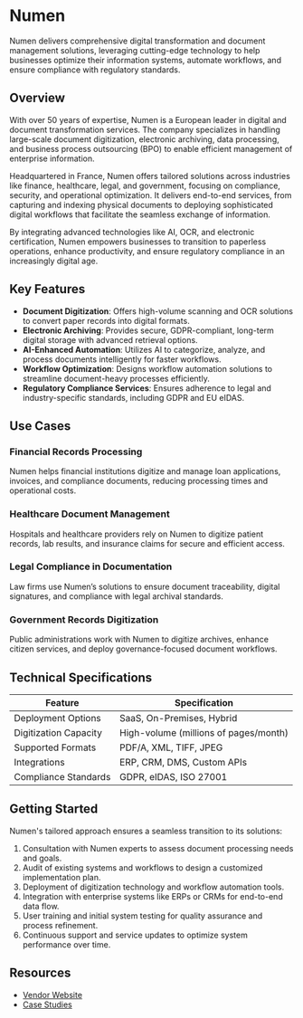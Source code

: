 # Numen  
  
Numen delivers comprehensive digital transformation and document management solutions, leveraging cutting-edge technology to help businesses optimize their information systems, automate workflows, and ensure compliance with regulatory standards.  

## Overview  
With over 50 years of expertise, Numen is a European leader in digital and document transformation services. The company specializes in handling large-scale document digitization, electronic archiving, data processing, and business process outsourcing (BPO) to enable efficient management of enterprise information.  

Headquartered in France, Numen offers tailored solutions across industries like finance, healthcare, legal, and government, focusing on compliance, security, and operational optimization. It delivers end-to-end services, from capturing and indexing physical documents to deploying sophisticated digital workflows that facilitate the seamless exchange of information.  

By integrating advanced technologies like AI, OCR, and electronic certification, Numen empowers businesses to transition to paperless operations, enhance productivity, and ensure regulatory compliance in an increasingly digital age.  

## Key Features  
- **Document Digitization**: Offers high-volume scanning and OCR solutions to convert paper records into digital formats.  
- **Electronic Archiving**: Provides secure, GDPR-compliant, long-term digital storage with advanced retrieval options.  
- **AI-Enhanced Automation**: Utilizes AI to categorize, analyze, and process documents intelligently for faster workflows.  
- **Workflow Optimization**: Designs workflow automation solutions to streamline document-heavy processes efficiently.  
- **Regulatory Compliance Services**: Ensures adherence to legal and industry-specific standards, including GDPR and EU eIDAS.  

## Use Cases  
### Financial Records Processing  
Numen helps financial institutions digitize and manage loan applications, invoices, and compliance documents, reducing processing times and operational costs.  

### Healthcare Document Management  
Hospitals and healthcare providers rely on Numen to digitize patient records, lab results, and insurance claims for secure and efficient access.  

### Legal Compliance in Documentation  
Law firms use Numen’s solutions to ensure document traceability, digital signatures, and compliance with legal archival standards.  

### Government Records Digitization  
Public administrations work with Numen to digitize archives, enhance citizen services, and deploy governance-focused document workflows.  

## Technical Specifications  

| Feature              | Specification                         |  
|----------------------|---------------------------------------|  
| Deployment Options   | SaaS, On-Premises, Hybrid             |  
| Digitization Capacity| High-volume (millions of pages/month) |  
| Supported Formats    | PDF/A, XML, TIFF, JPEG               |  
| Integrations         | ERP, CRM, DMS, Custom APIs           |  
| Compliance Standards | GDPR, eIDAS, ISO 27001               |  

## Getting Started  
Numen's tailored approach ensures a seamless transition to its solutions:  
1. Consultation with Numen experts to assess document processing needs and goals.  
2. Audit of existing systems and workflows to design a customized implementation plan.  
3. Deployment of digitization technology and workflow automation tools.  
4. Integration with enterprise systems like ERPs or CRMs for end-to-end data flow.  
5. User training and initial system testing for quality assurance and process refinement.  
6. Continuous support and service updates to optimize system performance over time.  

## Resources  
- [Vendor Website](https://www.numen.com/)  
- [Case Studies](https://www.numen.com/case-studies)  

